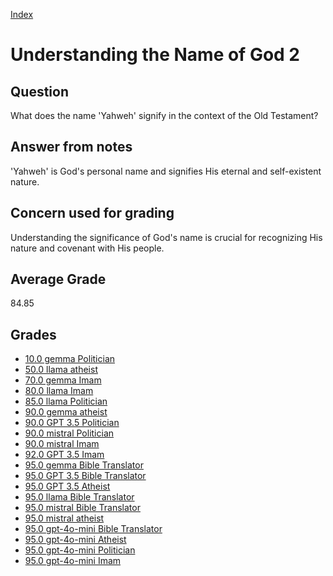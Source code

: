 
[Index](../../index.md)
# Understanding the Name of God 2
## Question
What does the name 'Yahweh' signify in the context of the Old Testament?

## Answer from notes
'Yahweh' is God's personal name and signifies His eternal and self-existent nature.

## Concern used for grading
Understanding the significance of God's name is crucial for recognizing His nature and covenant with His people.

## Average Grade
84.85

## Grades
 * [10.0 gemma Politician](../answers/gemma_Politician/Understanding_the_Name_of_God_2.md)
 * [50.0 llama atheist](../answers/llama_atheist/Understanding_the_Name_of_God_2.md)
 * [70.0 gemma Imam](../answers/gemma_Imam/Understanding_the_Name_of_God_2.md)
 * [80.0 llama Imam](../answers/llama_Imam/Understanding_the_Name_of_God_2.md)
 * [85.0 llama Politician](../answers/llama_Politician/Understanding_the_Name_of_God_2.md)
 * [90.0 gemma atheist](../answers/gemma_atheist/Understanding_the_Name_of_God_2.md)
 * [90.0 GPT 3.5 Politician](../answers/GPT_3.5_Politician/Understanding_the_Name_of_God_2.md)
 * [90.0 mistral Politician](../answers/mistral_Politician/Understanding_the_Name_of_God_2.md)
 * [90.0 mistral Imam](../answers/mistral_Imam/Understanding_the_Name_of_God_2.md)
 * [92.0 GPT 3.5 Imam](../answers/GPT_3.5_Imam/Understanding_the_Name_of_God_2.md)
 * [95.0 gemma Bible Translator](../answers/gemma_Bible_Translator/Understanding_the_Name_of_God_2.md)
 * [95.0 GPT 3.5 Bible Translator](../answers/GPT_3.5_Bible_Translator/Understanding_the_Name_of_God_2.md)
 * [95.0 GPT 3.5 Atheist](../answers/GPT_3.5_Atheist/Understanding_the_Name_of_God_2.md)
 * [95.0 llama Bible Translator](../answers/llama_Bible_Translator/Understanding_the_Name_of_God_2.md)
 * [95.0 mistral Bible Translator](../answers/mistral_Bible_Translator/Understanding_the_Name_of_God_2.md)
 * [95.0 mistral atheist](../answers/mistral_atheist/Understanding_the_Name_of_God_2.md)
 * [95.0 gpt-4o-mini Bible Translator](../answers/gpt-4o-mini_Bible_Translator/Understanding_the_Name_of_God_2.md)
 * [95.0 gpt-4o-mini Atheist](../answers/gpt-4o-mini_Atheist/Understanding_the_Name_of_God_2.md)
 * [95.0 gpt-4o-mini Politician](../answers/gpt-4o-mini_Politician/Understanding_the_Name_of_God_2.md)
 * [95.0 gpt-4o-mini Imam](../answers/gpt-4o-mini_Imam/Understanding_the_Name_of_God_2.md)
